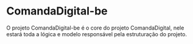 # ComandaDigital-be

O projeto ComandaDigital-be é o core do projeto ComandaDigital, nele estará toda a lógica e modelo responsável pela estruturação do projeto.
